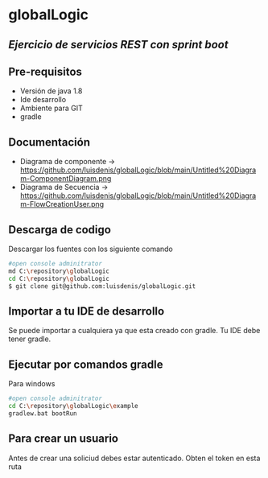 # globalLogic

## _Ejercicio de servicios REST con sprint boot_

## Pre-requisitos

- Versión de java 1.8
- Ide desarrollo 
- Ambiente para GIT
- gradle

## Documentación
- Diagrama de componente -> https://github.com/luisdenis/globalLogic/blob/main/Untitled%20Diagram-ComponentDiagram.png
- Diagrama de Secuencia -> https://github.com/luisdenis/globalLogic/blob/main/Untitled%20Diagram-FlowCreationUser.png

## Descarga de codigo
Descargar los fuentes con los siguiente comando
```sh
#open console adminitrator
md C:\repository\globalLogic
cd C:\repository\globalLogic
$ git clone git@github.com:luisdenis/globalLogic.git
```
## Importar a tu IDE de desarrollo
Se puede importar a cualquiera ya que esta creado con gradle. Tu IDE debe tener gradle. 

## Ejecutar por  comandos gradle
Para windows
```sh
#open console adminitrator
cd C:\repository\globalLogic\example
gradlew.bat bootRun
```
## Para crear un usuario 
Antes de crear una soliciud debes estar autenticado. Obten el token en esta ruta




